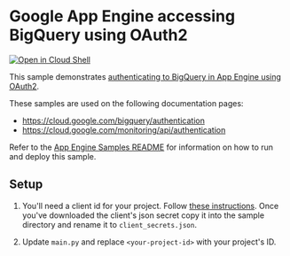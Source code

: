 # Google App Engine accessing BigQuery using OAuth2

[![Open in Cloud Shell][shell_img]][shell_link]

[shell_img]: http://gstatic.com/cloudssh/images/open-btn.png
[shell_link]: https://console.cloud.google.com/cloudshell/open?git_repo=https://github.com/GoogleCloudPlatform/python-docs-samples&page=editor&open_in_editor=appengine/standard/bigquery/README.md

This sample demonstrates [authenticating to BigQuery in App Engine using OAuth2](https://cloud.google.com/bigquery/authentication).

<!-- auto-doc-link -->
These samples are used on the following documentation pages:

>
* https://cloud.google.com/bigquery/authentication
* https://cloud.google.com/monitoring/api/authentication

<!-- end-auto-doc-link -->

Refer to the [App Engine Samples README](../README.md) for information on how to run and deploy this sample.

## Setup

1. You'll need a client id for your project. Follow [these instructions](https://cloud.google.com/bigquery/authentication#clientsecrets). Once you've downloaded the client's json secret copy it into the sample directory and rename it to `client_secrets.json`.

2. Update `main.py` and replace `<your-project-id>` with your project's ID.
